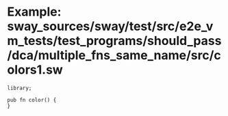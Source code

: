# Example: sway_sources/sway/test/src/e2e_vm_tests/test_programs/should_pass/dca/multiple_fns_same_name/src/colors1.sw

```sway
library;

pub fn color() {
}

```
